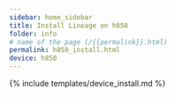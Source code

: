 ```yaml
---
sidebar: home_sidebar
title: Install Lineage on h850
folder: info
# name of the page (/{{permalink}}.html)
permalink: h850_install.html
device: h850
---
```

{% include templates/device_install.md %}
